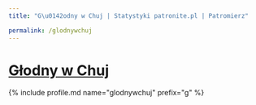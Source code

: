 ```yaml
---
title: "G\u0142odny w Chuj | Statystyki patronite.pl | Patromierz"

permalink: /glodnywchuj
---
```


# [Głodny w Chuj](https://patronite.pl/glodnywchuj)

{% include profile.md name="glodnywchuj" prefix="g" %}

